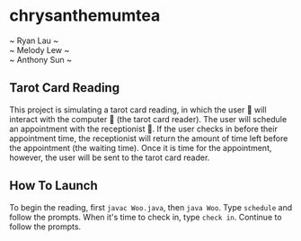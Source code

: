# chrysanthemumtea

~ Ryan Lau ~ \
~ Melody Lew ~ \
~ Anthony Sun ~

## Tarot Card Reading

This project is simulating a tarot card reading, in which the user 👤 will interact
with the computer 🔮 (the tarot card reader). The user will schedule an appointment
with the receptionist 🐧. If the user checks in before their appointment time, the
receptionist will return the amount of time left before the appointment (the waiting time).
Once it is time for the appointment, however, the user will be sent to the tarot card reader.


## How To Launch

To begin the reading, first `javac Woo.java`, then `java Woo`. Type `schedule`
and follow the prompts. When it's time to check in, type `check in`. Continue to
follow the prompts.

